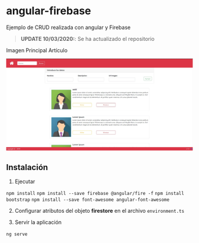 # angular-firebase
Ejemplo de CRUD realizada con angular y Firebase


> **UPDATE 10/03/2020:**: Se ha actualizado el repositorio

Imagen Principal Artículo <p align="center"><img src="v2.0/captura-1.jpg"></p>

## Instalación
1. Ejecutar

```npm install```
```npm install --save firebase @angular/fire -f```
```npm install bootstrap```
```npm install --save font-awesome angular-font-awesome```


2. Configurar atributos del objeto **firestore** en el archivo ```environment.ts```

3. Servir la aplicación

```ng serve```


